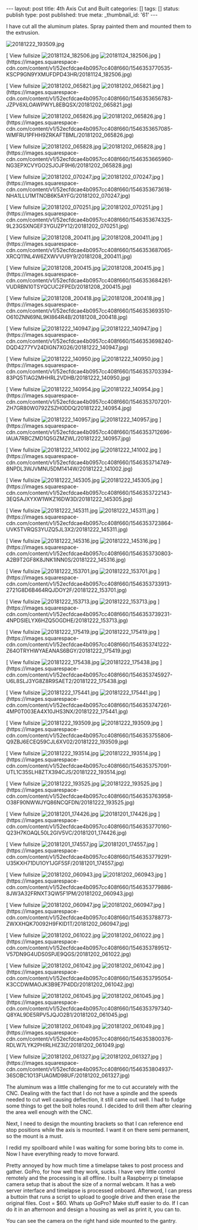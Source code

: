 \--- layout: post title: 4th Axis Cut and Built categories: [] tags: []
status: publish type: post published: true meta: _thumbnail_id: '61' \---

I have cut all the aluminum plates. Spray painted them and mounted them to the
extrusion.

![20181222_193509.jpg](/assets/img/20181222_193509.jpg)

[ View fullsize
![20181124_182506.jpg](/assets/img/20181124_182506.jpg)
![20181124_182506.jpg](/assets/img/20181124_182506.jpg)
](https://images.squarespace-
cdn.com/content/v1/52ecfdcae4b0957cc408f660/1546353770535-KSCP9GN9YXMUFDPD43HR/20181124_182506.jpg)

[ View fullsize
![20181202_065821.jpg](/assets/img/20181202_065821.jpg)
![20181202_065821.jpg](/assets/img/20181202_065821.jpg)
](https://images.squarespace-
cdn.com/content/v1/52ecfdcae4b0957cc408f660/1546353656783-JZPV6XLOAWPWYL8EBQSX/20181202_065821.jpg)

[ View fullsize
![20181202_065826.jpg](/assets/img/20181202_065826.jpg)
![20181202_065826.jpg](/assets/img/20181202_065826.jpg)
](https://images.squarespace-
cdn.com/content/v1/52ecfdcae4b0957cc408f660/1546353657085-WMFRU1PFHH9ZRKAFTBML/20181202_065826.jpg)

[ View fullsize
![20181202_065828.jpg](/assets/img/20181202_065828.jpg)
![20181202_065828.jpg](/assets/img/20181202_065828.jpg)
](https://images.squarespace-
cdn.com/content/v1/52ecfdcae4b0957cc408f660/1546353665960-NG3EPXCVYGO2SJOJF9H6/20181202_065828.jpg)

[ View fullsize
![20181202_070247.jpg](/assets/img/20181202_070247.jpg)
![20181202_070247.jpg](/assets/img/20181202_070247.jpg)
](https://images.squarespace-
cdn.com/content/v1/52ecfdcae4b0957cc408f660/1546353673618-NHA1LLU1MTNOB6K5AYFG/20181202_070247.jpg)

[ View fullsize
![20181202_070251.jpg](/assets/img/20181202_070251.jpg)
![20181202_070251.jpg](/assets/img/20181202_070251.jpg)
](https://images.squarespace-
cdn.com/content/v1/52ecfdcae4b0957cc408f660/1546353674325-9L23GSXNGEF3YGUZPY12/20181202_070251.jpg)

[ View fullsize
![20181208_200411.jpg](/assets/img/20181208_200411.jpg)
![20181208_200411.jpg](/assets/img/20181208_200411.jpg)
](https://images.squarespace-
cdn.com/content/v1/52ecfdcae4b0957cc408f660/1546353687065-XRCQ11NL4W6ZXWVVU9Y9/20181208_200411.jpg)

[ View fullsize
![20181208_200415.jpg](/assets/img/20181208_200415.jpg)
![20181208_200415.jpg](/assets/img/20181208_200415.jpg)
](https://images.squarespace-
cdn.com/content/v1/52ecfdcae4b0957cc408f660/1546353684261-VUDRBN10TSYQCUC2FPED/20181208_200415.jpg)

[ View fullsize
![20181208_200418.jpg](/assets/img/20181208_200418.jpg)
![20181208_200418.jpg](/assets/img/20181208_200418.jpg)
](https://images.squarespace-
cdn.com/content/v1/52ecfdcae4b0957cc408f660/1546353693510-O610ZNN69NL9KI864R4B/20181208_200418.jpg)

[ View fullsize
![20181222_140947.jpg](/assets/img/20181222_140947.jpg)
![20181222_140947.jpg](/assets/img/20181222_140947.jpg)
](https://images.squarespace-
cdn.com/content/v1/52ecfdcae4b0957cc408f660/1546353698240-DQD4277YV24DIGN7XG26/20181222_140947.jpg)

[ View fullsize
![20181222_140950.jpg](/assets/img/20181222_140950.jpg)
![20181222_140950.jpg](/assets/img/20181222_140950.jpg)
](https://images.squarespace-
cdn.com/content/v1/52ecfdcae4b0957cc408f660/1546353703394-83PQ5TIAG2MHHRL2VDHB/20181222_140950.jpg)

[ View fullsize
![20181222_140954.jpg](/assets/img/20181222_140954.jpg)
![20181222_140954.jpg](/assets/img/20181222_140954.jpg)
](https://images.squarespace-
cdn.com/content/v1/52ecfdcae4b0957cc408f660/1546353707201-ZH7GR80W0792ZSZH0DDQ/20181222_140954.jpg)

[ View fullsize
![20181222_140957.jpg](/assets/img/20181222_140957.jpg)
![20181222_140957.jpg](/assets/img/20181222_140957.jpg)
](https://images.squarespace-
cdn.com/content/v1/52ecfdcae4b0957cc408f660/1546353712696-IAUA7RBCZMD1Q5GZMZWL/20181222_140957.jpg)

[ View fullsize
![20181222_141002.jpg](/assets/img/20181222_141002.jpg)
![20181222_141002.jpg](/assets/img/20181222_141002.jpg)
](https://images.squarespace-
cdn.com/content/v1/52ecfdcae4b0957cc408f660/1546353714749-8NPDL3WJVMNU5DM1414W/20181222_141002.jpg)

[ View fullsize
![20181222_145305.jpg](/assets/img/20181222_145305.jpg)
![20181222_145305.jpg](/assets/img/20181222_145305.jpg)
](https://images.squarespace-
cdn.com/content/v1/52ecfdcae4b0957cc408f660/1546353722143-3EQSAJXYXW1WKZ16DW3D/20181222_145305.jpg)

[ View fullsize
![20181222_145311.jpg](/assets/img/20181222_145311.jpg)
![20181222_145311.jpg](/assets/img/20181222_145311.jpg)
](https://images.squarespace-
cdn.com/content/v1/52ecfdcae4b0957cc408f660/1546353723864-UVK5TVRQS3YUZQ5JL3X2/20181222_145311.jpg)

[ View fullsize
![20181222_145316.jpg](/assets/img/20181222_145316.jpg)
![20181222_145316.jpg](/assets/img/20181222_145316.jpg)
](https://images.squarespace-
cdn.com/content/v1/52ecfdcae4b0957cc408f660/1546353730803-A2B9T2GF8K8JNK1INN0S/20181222_145316.jpg)

[ View fullsize
![20181222_153701.jpg](/assets/img/20181222_153701.jpg)
![20181222_153701.jpg](/assets/img/20181222_153701.jpg)
](https://images.squarespace-
cdn.com/content/v1/52ecfdcae4b0957cc408f660/1546353733913-2721G8D6B464RQJDOY2F/20181222_153701.jpg)

[ View fullsize
![20181222_153713.jpg](/assets/img/20181222_153713.jpg)
![20181222_153713.jpg](/assets/img/20181222_153713.jpg)
](https://images.squarespace-
cdn.com/content/v1/52ecfdcae4b0957cc408f660/1546353739231-4NPDSIELYX6HZQ5OGDHE/20181222_153713.jpg)

[ View fullsize
![20181222_175419.jpg](/assets/img/20181222_175419.jpg)
![20181222_175419.jpg](/assets/img/20181222_175419.jpg)
](https://images.squarespace-
cdn.com/content/v1/52ecfdcae4b0957cc408f660/1546353741222-Z64OTRYHWYAEANAS6BGY/20181222_175419.jpg)

[ View fullsize
![20181222_175438.jpg](/assets/img/20181222_175438.jpg)
![20181222_175438.jpg](/assets/img/20181222_175438.jpg)
](https://images.squarespace-
cdn.com/content/v1/52ecfdcae4b0957cc408f660/1546353745927-U6L8SLJ3YG8Z8R9SAET2/20181222_175438.jpg)

[ View fullsize
![20181222_175441.jpg](/assets/img/20181222_175441.jpg)
![20181222_175441.jpg](/assets/img/20181222_175441.jpg)
](https://images.squarespace-
cdn.com/content/v1/52ecfdcae4b0957cc408f660/1546353747261-4MP0T003EA4X10JHS3NX/20181222_175441.jpg)

[ View fullsize
![20181222_193509.jpg](/assets/img/20181222_193509.jpg)
![20181222_193509.jpg](/assets/img/20181222_193509.jpg)
](https://images.squarespace-
cdn.com/content/v1/52ecfdcae4b0957cc408f660/1546353755806-Q9ZBJ6ECEQ59CJL6XV02/20181222_193509.jpg)

[ View fullsize
![20181222_193514.jpg](/assets/img/20181222_193514.jpg)
![20181222_193514.jpg](/assets/img/20181222_193514.jpg)
](https://images.squarespace-
cdn.com/content/v1/52ecfdcae4b0957cc408f660/1546353757091-UTL1C35SLH8ZTX394CJS/20181222_193514.jpg)

[ View fullsize
![20181222_193525.jpg](/assets/img/20181222_193525.jpg)
![20181222_193525.jpg](/assets/img/20181222_193525.jpg)
](https://images.squarespace-
cdn.com/content/v1/52ecfdcae4b0957cc408f660/1546353763958-O38F90NWWJYQ86NCQFDN/20181222_193525.jpg)

[ View fullsize
![20181201_174426.jpg](/assets/img/20181201_174426.jpg)
![20181201_174426.jpg](/assets/img/20181201_174426.jpg)
](https://images.squarespace-
cdn.com/content/v1/52ecfdcae4b0957cc408f660/1546353770160-Q23H7KOAQL50L2GIV5VC/20181201_174426.jpg)

[ View fullsize
![20181201_174557.jpg](/assets/img/20181201_174557.jpg)
![20181201_174557.jpg](/assets/img/20181201_174557.jpg)
](https://images.squarespace-
cdn.com/content/v1/52ecfdcae4b0957cc408f660/1546353779291-U35KXH71DU1OY1JGF5SF/20181201_174557.jpg)

[ View fullsize
![20181202_060943.jpg](/assets/img/20181202_060943.jpg)
![20181202_060943.jpg](/assets/img/20181202_060943.jpg)
](https://images.squarespace-
cdn.com/content/v1/52ecfdcae4b0957cc408f660/1546353779886-8JW3A32FRNXT3QW5F1PM/20181202_060943.jpg)

[ View fullsize
![20181202_060947.jpg](/assets/img/20181202_060947.jpg)
![20181202_060947.jpg](/assets/img/20181202_060947.jpg)
](https://images.squarespace-
cdn.com/content/v1/52ecfdcae4b0957cc408f660/1546353788773-ZWXXHQK70092H9FKID1T/20181202_060947.jpg)

[ View fullsize
![20181202_061022.jpg](/assets/img/20181202_061022.jpg)
![20181202_061022.jpg](/assets/img/20181202_061022.jpg)
](https://images.squarespace-
cdn.com/content/v1/52ecfdcae4b0957cc408f660/1546353789512-V57DN9G4UDS0SPJE9QGS/20181202_061022.jpg)

[ View fullsize
![20181202_061042.jpg](/assets/img/20181202_061042.jpg)
![20181202_061042.jpg](/assets/img/20181202_061042.jpg)
](https://images.squarespace-
cdn.com/content/v1/52ecfdcae4b0957cc408f660/1546353795054-K3CCDWMAOJK3B9E7P4DD/20181202_061042.jpg)

[ View fullsize
![20181202_061045.jpg](/assets/img/20181202_061045.jpg)
![20181202_061045.jpg](/assets/img/20181202_061045.jpg)
](https://images.squarespace-
cdn.com/content/v1/52ecfdcae4b0957cc408f660/1546353797340-Q8YAL9DE5RPV5JQJO2B1/20181202_061045.jpg)

[ View fullsize
![20181202_061049.jpg](/assets/img/20181202_061049.jpg)
![20181202_061049.jpg](/assets/img/20181202_061049.jpg)
](https://images.squarespace-
cdn.com/content/v1/52ecfdcae4b0957cc408f660/1546353800376-RDLW7LYK2PHIRLHIZ3IZ/20181202_061049.jpg)

[ View fullsize
![20181202_061327.jpg](/assets/img/20181202_061327.jpg)
![20181202_061327.jpg](/assets/img/20181202_061327.jpg)
](https://images.squarespace-
cdn.com/content/v1/52ecfdcae4b0957cc408f660/1546353804937-36SOBC1O13FUAGMD98UF/20181202_061327.jpg)

The aluminum was a little challenging for me to cut accurately with the CNC.
Dealing with the fact that I do not have a spindle and the speeds needed to
cut well causing deflection, it still came out well. I had to fudge some
things to get the bolt holes round. I decided to drill them after clearing the
area well enough with the CNC.

Next, I need to design the mounting brackets so that I can reference end stop
positions while the axis is mounted. I want it on there semi permanent, so the
mount is a must.

I redid my spoilboard while I was waiting for some boring bits to come in. Now
I have everything ready to move forward.

Pretty annoyed by how much time a timelapse takes to post process and gather.
GoPro, for how well they work, sucks. I have very little control remotely and
the processing is all offline. I built a Raspberry pi timelapse camera setup
that is about the size of a normal webcam. It has a web server interface and
timelapse is processed onboard. Afterword, I can press a buttoin that runs a
script to upload to google drive and then erase the original files. Cost =
$60. Whats up GoPro? Make stuff easier to do. If I can do it in an afternoon
and design a housing as well as print it, you can to.

You can see the camera on the right hand side mounted to the gantry.

